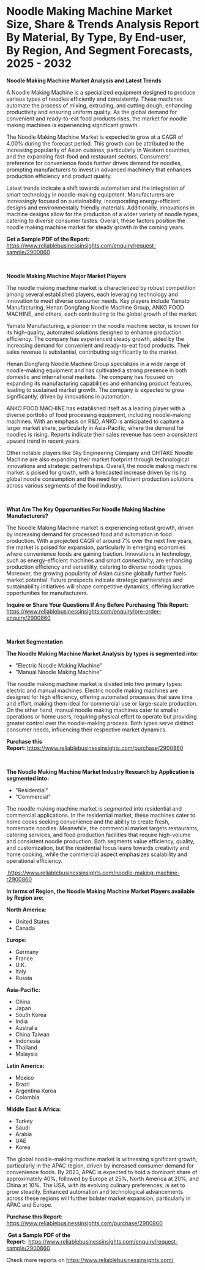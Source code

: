 <p><h1>Noodle Making Machine Market Size, Share & Trends Analysis Report By Material, By Type, By End-user, By Region, And Segment Forecasts, 2025 - 2032</h1></p><p><strong>Noodle Making Machine Market Analysis and Latest Trends</strong></p>
<p><p>A Noodle Making Machine is a specialized equipment designed to produce various types of noodles efficiently and consistently. These machines automate the process of mixing, extruding, and cutting dough, enhancing productivity and ensuring uniform quality. As the global demand for convenient and ready-to-eat food products rises, the market for noodle making machines is experiencing significant growth.</p><p>The Noodle Making Machine Market is expected to grow at a CAGR of 4.00% during the forecast period. This growth can be attributed to the increasing popularity of Asian cuisines, particularly in Western countries, and the expanding fast-food and restaurant sectors. Consumers’ preference for convenience foods further drives demand for noodles, prompting manufacturers to invest in advanced machinery that enhances production efficiency and product quality.</p><p>Latest trends indicate a shift towards automation and the integration of smart technology in noodle-making equipment. Manufacturers are increasingly focused on sustainability, incorporating energy-efficient designs and environmentally friendly materials. Additionally, innovations in machine designs allow for the production of a wider variety of noodle types, catering to diverse consumer tastes. Overall, these factors position the noodle making machine market for steady growth in the coming years.</p></p>
<p><strong>Get a Sample PDF of the Report:&nbsp;</strong> <a href="https://www.reliablebusinessinsights.com/enquiry/request-sample/2900860?utm_campaign=2279&utm_medium=2&utm_source=Github&utm_content=ia&utm_term=16032025&utm_id=noodle-making-machine">https://www.reliablebusinessinsights.com/enquiry/request-sample/2900860</a></p>
<p>&nbsp;</p>
<p><strong>Noodle Making Machine Major Market Players</strong></p>
<p><p>The noodle making machine market is characterized by robust competition among several established players, each leveraging technology and innovation to meet diverse consumer needs. Key players include Yamato Manufacturing, Henan Dongfang Noodle Machine Group, ANKO FOOD MACHINE, and others, each contributing to the global growth of the market.</p><p>Yamato Manufacturing, a pioneer in the noodle machine sector, is known for its high-quality, automated solutions designed to enhance production efficiency. The company has experienced steady growth, aided by the increasing demand for convenient and ready-to-eat food products. Their sales revenue is substantial, contributing significantly to the market.</p><p>Henan Dongfang Noodle Machine Group specializes in a wide range of noodle-making equipment and has cultivated a strong presence in both domestic and international markets. The company has focused on expanding its manufacturing capabilities and enhancing product features, leading to sustained market growth. The company is expected to grow significantly, driven by innovations in automation.</p><p>ANKO FOOD MACHINE has established itself as a leading player with a diverse portfolio of food processing equipment, including noodle-making machines. With an emphasis on R&D, ANKO is anticipated to capture a larger market share, particularly in Asia-Pacific, where the demand for noodles is rising. Reports indicate their sales revenue has seen a consistent upward trend in recent years.</p><p>Other notable players like Sky Engineering Company and OHTAKE Noodle Machine are also expanding their market footprint through technological innovations and strategic partnerships. Overall, the noodle making machine market is poised for growth, with a forecasted increase driven by rising global noodle consumption and the need for efficient production solutions across various segments of the food industry.</p></p>
<p>&nbsp;</p>
<p><strong>What Are The Key Opportunities For Noodle Making Machine Manufacturers?</strong></p>
<p><p>The Noodle Making Machine market is experiencing robust growth, driven by increasing demand for processed food and automation in food production. With a projected CAGR of around 7% over the next five years, the market is poised for expansion, particularly in emerging economies where convenience foods are gaining traction. Innovations in technology, such as energy-efficient machines and smart connectivity, are enhancing production efficiency and versatility, catering to diverse noodle types. Moreover, the growing popularity of Asian cuisine globally further fuels market potential. Future prospects indicate strategic partnerships and sustainability initiatives will shape competitive dynamics, offering lucrative opportunities for manufacturers.</p></p>
<p><strong>Inquire or Share Your Questions If Any Before Purchasing This Report:</strong> <a href="https://www.reliablebusinessinsights.com/enquiry/pre-order-enquiry/2900860?utm_campaign=2279&utm_medium=2&utm_source=Github&utm_content=ia&utm_term=16032025&utm_id=noodle-making-machine">https://www.reliablebusinessinsights.com/enquiry/pre-order-enquiry/2900860</a></p>
<p>&nbsp;</p>
<p><strong>Market Segmentation</strong></p>
<p><strong>The Noodle Making Machine Market Analysis by types is segmented into:</strong></p>
<p><ul><li>"Electric Noodle Making Machine"</li><li>"Manual Noodle Making Machine"</li></ul></p>
<p><p>The noodle making machine market is divided into two primary types: electric and manual machines. Electric noodle making machines are designed for high efficiency, offering automated processes that save time and effort, making them ideal for commercial use or large-scale production. On the other hand, manual noodle making machines cater to smaller operations or home users, requiring physical effort to operate but providing greater control over the noodle-making process. Both types serve distinct consumer needs, influencing their respective market dynamics.</p></p>
<p><strong>Purchase this Report:&nbsp;</strong><a href="https://www.reliablebusinessinsights.com/purchase/2900860?utm_campaign=2279&utm_medium=2&utm_source=Github&utm_content=ia&utm_term=16032025&utm_id=noodle-making-machine">https://www.reliablebusinessinsights.com/purchase/2900860</a></p>
<p>&nbsp;</p>
<p><strong>The Noodle Making Machine Market Industry Research by Application is segmented into:</strong></p>
<p><ul><li>"Residential"</li><li>"Commercial"</li></ul></p>
<p><p>The noodle making machine market is segmented into residential and commercial applications. In the residential market, these machines cater to home cooks seeking convenience and the ability to create fresh, homemade noodles. Meanwhile, the commercial market targets restaurants, catering services, and food production facilities that require high-volume and consistent noodle production. Both segments value efficiency, quality, and customization, but the residential focus leans towards creativity and home cooking, while the commercial aspect emphasizes scalability and operational efficiency.</p></p>
<p><a href="https://www.reliablebusinessinsights.com/noodle-making-machine-r2900860?utm_campaign=2279&utm_medium=2&utm_source=Github&utm_content=ia&utm_term=16032025&utm_id=noodle-making-machine">&nbsp;https://www.reliablebusinessinsights.com/noodle-making-machine-r2900860</a></p>
<p><strong>In terms of Region, the Noodle Making Machine Market Players available by Region are:</strong></p>
<p>
    <p> <strong> North America: </strong>
        <ul>
            <li>United States</li>
            <li>Canada</li>
        </ul>
        </p> 
    <p> <strong> Europe: </strong>
        <ul>
            <li>Germany</li>
            <li>France</li>
            <li>U.K.</li>
            <li>Italy</li>
            <li>Russia</li>
        </ul>
        </p> 
    <p> <strong> Asia-Pacific: </strong>
        <ul>
            <li>China</li>
            <li>Japan</li>
            <li>South Korea</li>
            <li>India</li>
            <li>Australia</li>
            <li>China Taiwan</li>
            <li>Indonesia</li>
            <li>Thailand</li>
            <li>Malaysia</li>
        </ul>
        </p> 
    <p> <strong> Latin America: </strong>
        <ul>
            <li>Mexico</li>
            <li>Brazil</li>
            <li>Argentina Korea</li>
            <li>Colombia</li>
        </ul>
        </p> 
    <p> <strong> Middle East & Africa: </strong>
        <ul>
            <li>Turkey</li>
            <li>Saudi</li>
            <li>Arabia</li>
            <li>UAE</li>
            <li>Korea</li>
        </ul>
    </p>
    </p>
<p><p>The global noodle-making machine market is witnessing significant growth, particularly in the APAC region, driven by increased consumer demand for convenience foods. By 2023, APAC is expected to hold a dominant share of approximately 40%, followed by Europe at 25%, North America at 20%, and China at 10%. The USA, with its evolving culinary preferences, is set to grow steadily. Enhanced automation and technological advancements across these regions will further bolster market expansion, particularly in APAC and Europe.</p></p>
<p><strong>Purchase this Report: </strong><a href="https://www.reliablebusinessinsights.com/purchase/2900860?utm_campaign=2279&utm_medium=2&utm_source=Github&utm_content=ia&utm_term=16032025&utm_id=noodle-making-machine">https://www.reliablebusinessinsights.com/purchase/2900860</a></p>
<p>&nbsp;<strong>Get a Sample PDF of the Report:&nbsp;&nbsp;</strong><a href="https://www.reliablebusinessinsights.com/enquiry/request-sample/2900860?utm_campaign=2279&utm_medium=2&utm_source=Github&utm_content=ia&utm_term=16032025&utm_id=noodle-making-machine">https://www.reliablebusinessinsights.com/enquiry/request-sample/2900860</a></p>
<p><strong></strong></p>
<p>Check more reports on <a href="https://www.reliablebusinessinsights.com/?utm_campaign=2279&utm_medium=2&utm_source=Github&utm_content=ia&utm_term=16032025&utm_id=noodle-making-machine">https://www.reliablebusinessinsights.com/</a></p>